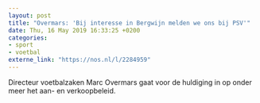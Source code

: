 ```yaml
---
layout: post
title: "Overmars: 'Bij interesse in Bergwijn melden we ons bij PSV'"
date: Thu, 16 May 2019 16:33:25 +0200
categories: 
- sport 
- voetbal 
externe_link: "https://nos.nl/l/2284959"
---
```


Directeur voetbalzaken Marc Overmars gaat voor de huldiging in op onder meer het aan- en verkoopbeleid.
